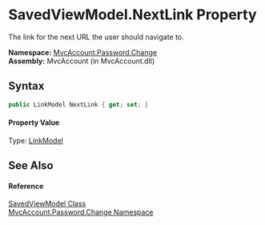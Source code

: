 SavedViewModel.NextLink Property
================================
The link for the next URL the user should navigate to.

**Namespace:** [MvcAccount.Password.Change][1]  
**Assembly:** MvcAccount (in MvcAccount.dll)

Syntax
------

```csharp
public LinkModel NextLink { get; set; }
```

#### Property Value
Type: [LinkModel][2]

See Also
--------

#### Reference
[SavedViewModel Class][3]  
[MvcAccount.Password.Change Namespace][1]  

[1]: ../README.md
[2]: ../../MvcAccount.Shared/LinkModel/README.md
[3]: README.md